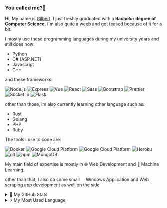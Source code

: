 ### You called me?:wave:
Hi, My name is <a href="https://www.github.com/karageee">Gilbert</a>. I just freshly graduated with a **Bachelor degree of Computer Science.** I'm also quite a weeb and got teased because of it for a bit.

I mostly use these programming languages during my university years and still does now:
- Python
- C# (ASP.NET)
- Javascript
- C++

and these frameworks:
<p>
    <img alt="Node.js" src="https://img.shields.io/badge/-Node.js-339933?style=flat-square&logo=node.js&logoColor=white" />
    <img alt="Express" src="https://img.shields.io/badge/-Express-CB3837?style=flat-square&logo=npm&logoColor=white" />
    <img alt="Vue" src="https://img.shields.io/badge/-Vue-4FC08D?style=flat-square&logo=vue.js&logoColor=white" />
    <img alt="React" src="https://img.shields.io/badge/-React-61DAFB?style=flat-square&logo=react&logoColor=black" />
    <img alt="Sass" src="https://img.shields.io/badge/-Sass-CC6699?style=flat-square&logo=sass&logoColor=white" />
    <img alt="Bootstrap" src="https://img.shields.io/badge/-Bootstrap-563D7C?style=flat-square&logo=bootstrap&logoColor=white" />
    <img alt="Prettier" src="https://img.shields.io/badge/-Prettier-F7B93E?style=flat-square&logo=prettier&logoColor=white" />
    <img alt="Socket Io" src="https://img.shields.io/badge/-Socket.io-101010?style=flat-square&logo=socket.io&logoColor=white" /> 
    <img alt="Flask" src="https://img.shields.io/badge/-Flask-000000?style=flat-square&logo=flask&logoColor=white"> 
</p>

other than those, im also currently learning other language such as:
- Rust
- Golang
- PHP
- Ruby

The tools i use to code are:
<p>
    <img alt="Docker" src="https://img.shields.io/badge/-Docker-46a2f1?style=flat-square&logo=docker&logoColor=white" />
    <img alt="Google Cloud Platform" src="https://img.shields.io/badge/-Google_Cloud_Platform-1a73e8?style=flat-square&logo=google-cloud&logoColor=white" />
    <img alt="Google Cloud Platform" src="https://img.shields.io/badge/-Visual_Studio_Code-007ACC?style=flat-square&logo=visual-studio-code&logoColor=white" />
    <img alt="Heroku" src="https://img.shields.io/badge/-Heroku-430098?style=flat-square&logo=heroku&logoColor=white" />
    <img alt="git" src="https://img.shields.io/badge/-Git-F05032?style=flat-square&logo=git&logoColor=white" />
    <img alt="npm" src="https://img.shields.io/badge/-NPM-CB3837?style=flat-square&logo=npm&logoColor=white" />
    <img alt="MongoDB" src="https://img.shields.io/badge/-MongoDB-13aa52?style=flat-square&logo=mongodb&logoColor=white" />
</p>

My main field of expertise is mostly in 🌐 Web Development and 👾 Machine Learning.

other than that, I also do some small <img alt="" src="https://simpleicons.org/icons/windows.svg" width="12"> Windows Application and Web scraping app development as well on the side

<details>
<summary>🌠 My GitHub Stats</summary>

<p align="center"> <img src="https://github-readme-stats.vercel.app/api?username=karageee&show_icons=true" alt="Karageee's Github stats" />
</details>

<details>
<summary>⚡ My Most Used Language</summary>

<p align="center"> <img src="https://github-readme-stats.vercel.app/api/top-langs/?username=karageee" alt="Karageee's Most Used Lang" />
</details>

